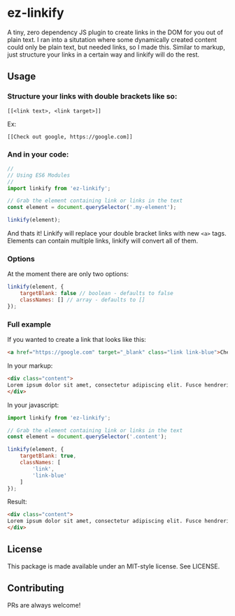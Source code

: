 # ez-linkify
A tiny, zero dependency JS plugin to create links in the DOM for you out of plain text. I ran into a situtation where some dynamically created content could only be plain text, but needed links, so I made this. Similar to markup, just structure your links in a certain way and linkify will do the rest.

## Usage
### Structure your links with double brackets like so:
```
[[<link text>, <link target>]]
```
Ex:
```
[[Check out google, https://google.com]]
```

### And in your code:
```javascript
//
// Using ES6 Modules
//
import linkify from 'ez-linkify';

// Grab the element containing link or links in the text
const element = document.querySelector('.my-element');

linkify(element);
```
And thats it! Linkify will replace your double bracket links with new `<a>` tags. Elements can contain multiple links, linkify will convert all of them.

### Options
At the moment there are only two options:

```javascript
linkify(element, {
    targetBlank: false // boolean - defaults to false
    classNames: [] // array - defaults to []
});
```

### Full example
If you wanted to create a link that looks like this:
```html
<a href="https://google.com" target="_blank" class="link link-blue">Check out my link!</a>
```

In your markup:
```html
<div class="content">
Lorem ipsum dolor sit amet, consectetur adipiscing elit. Fusce hendrerit vel sem vitae ullamcorper. [[Check out my link!, https://google.com]] Curabitur id dapibus mauris. Proin semper pulvinar eleifend.
</div>
```

In your javascript:
```javascript
import linkify from 'ez-linkify';

// Grab the element containing link or links in the text
const element = document.querySelector('.content');

linkify(element, {
    targetBlank: true,
    classNames: [
        'link',
        'link-blue'
    ]
});
```

Result:
```html
<div class="content">
Lorem ipsum dolor sit amet, consectetur adipiscing elit. Fusce hendrerit vel sem vitae ullamcorper. <a href="https://google.com" target="_blank" class="link link-blue">Check out my link!</a> Curabitur id dapibus mauris. Proin semper pulvinar eleifend.
</div>
```

## License

This package is made available under an MIT-style license. See LICENSE.

## Contributing

PRs are always welcome!
